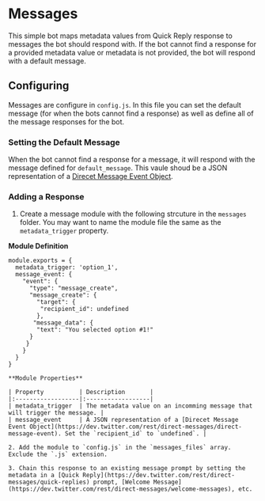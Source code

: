 # Messages
This simple bot maps metadata values from Quick Reply response to messages the bot should respond with. If the bot cannot find a response for a provided metadata value or metadata is not provided, the bot will respond with a default message.

## Configuring

Messages are configure in `config.js`. In this file you can set the default message (for when the bots cannot find a response) as well as define all of the message responses for the bot.

### Setting the Default Message

When the bot cannot find a response for a message, it will respond with the message defined for `default_message`. This vaule shoud be a JSON representation of a [Direcet Message Event Object](https://dev.twitter.com/rest/direct-messages/direct-message-event).

### Adding a Response

1. Create a message module with the following strcuture in the `messages` folder. You may want to name the module file the same as the `metadata_trigger` property.
  
  **Module Definition**

  ~~~~
  module.exports = {
    metadata_trigger: 'option_1',
    message_event: {
      "event": {
        "type": "message_create",
        "message_create": {
          "target": {
           "recipient_id": undefined
          },
         "message_data": {
          "text": "You selected option #1!"
        }
       }
      }
    }
  }
  
  **Module Properties**

  | Property          | Description       |
  |:------------------|:------------------|
  | metadata_trigger  | The metadata value on an incomming message that will trigger the message. |
  | message_event     | A JSON representation of a [Direcet Message Event Object](https://dev.twitter.com/rest/direct-messages/direct-message-event). Set the `recipient_id` to `undefined`. |
	
2. Add the module to `config.js` in the `messages_files` array. Exclude the `.js` extension.

3. Chain this response to an existing message prompt by setting the metadata in a [Quick Reply](https://dev.twitter.com/rest/direct-messages/quick-replies) prompt, [Welcome Message](https://dev.twitter.com/rest/direct-messages/welcome-messages), etc.
